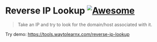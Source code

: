 # Reverse IP Lookup [![Awesome](https://cdn.rawgit.com/sindresorhus/awesome/d7305f38d29fed78fa85652e3a63e154dd8e8829/media/badge.svg)](https://github.com/sindresorhus/awesome)

>Take an IP and try to look for the domain/host associated with it.

Try demo: https://tools.waytolearnx.com/reverse-ip-lookup
